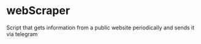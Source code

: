 # webScraper
Script that gets information from a public website periodically and sends it via telegram
